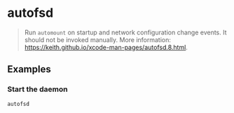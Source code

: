 # autofsd

> Run `automount` on startup and network configuration change events. It should not be invoked manually. More information: <https://keith.github.io/xcode-man-pages/autofsd.8.html>.

## Examples

### Start the daemon

```bash
autofsd
```
